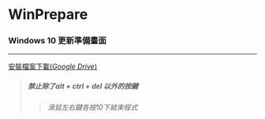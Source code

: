 WinPrepare
=============
### Windows 10 更新準備畫面 
- - -
[安裝檔案下載(*Google Drive*)](https://drive.google.com/open?id=1zUeKLUzWrWMOA0R8tLPugXgsJjtN_Q4N)
> ##### 禁止除了alt + ctrl + del 以外的按鍵 
>> ######  滑鼠左右鍵各按10下結束程式 
